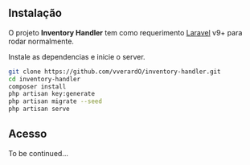 ## Instalação

O projeto **Inventory Handler** tem como requerimento [Laravel](https://laravel.com/docs/9.x) v9+ para rodar normalmente.

Instale as dependencias e inicie o server.

```sh
git clone https://github.com/vverardO/inventory-handler.git
cd inventory-handler
composer install
php artisan key:generate
php artisan migrate --seed
php artisan serve
```

## Acesso
To be continued...